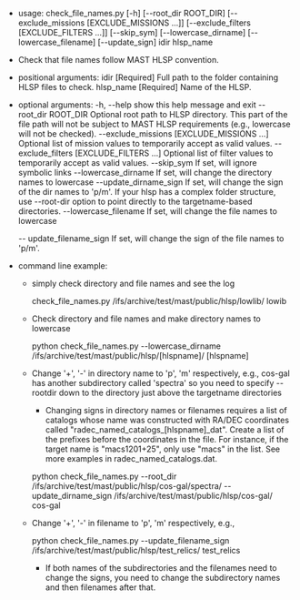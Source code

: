 - usage: check_file_names.py [-h] [--root_dir ROOT_DIR] [--exclude_missions [EXCLUDE_MISSIONS ...]] [--exclude_filters [EXCLUDE_FILTERS ...]]
                           [--skip_sym] [--lowercase_dirname] [--lowercase_filename] [--update_sign]
                           idir hlsp_name

- Check that file names follow MAST HLSP convention.

- positional arguments:
  idir                  [Required] Full path to the folder containing HLSP files to check.
  hlsp_name             [Required] Name of the HLSP.

- optional arguments:
  -h, --help            show this help message and exit
  --root_dir ROOT_DIR   Optional root path to HLSP directory. This part of the file path will not be subject to MAST HLSP requirements
                        (e.g., lowercase will not be checked).
  --exclude_missions [EXCLUDE_MISSIONS ...]
                        Optional list of mission values to temporarily accept as valid values.
  --exclude_filters [EXCLUDE_FILTERS ...]
                        Optional list of filter values to temporarily accept as valid values.
  --skip_sym            If set, will ignore symbolic links
  --lowercase_dirname   If set, will change the directory names to lowercase
  --update_dirname_sign
                        If set, will change the sign of the dir names to 'p/m'. If your hlsp has a complex folder structure, use --root-dir option to point directly to the targetname-based directories.
  --lowercase_filename     If set, will change the file names to lowercase

  -- update_filename_sign
                        If set, will change the sign of the file names to 'p/m'.
 


- command line example:

  - simply check directory and file names and see the log

    check_file_names.py /ifs/archive/test/mast/public/hlsp/lowlib/ lowib

  - Check directory and file names and make directory names to lowercase

    python check_file_names.py --lowercase_dirname  /ifs/archive/test/mast/public/hlsp/\[hlspname\]/ \[hlspname\]

  - Change '+', '-' in directory name to 'p', 'm' respectively, e.g., cos-gal has another subdirectory called 'spectra' so you need to specify --rootdir down to the directory just above the targetname directories 
    - Changing signs in directory names or filenames requires a list of catalogs whose name was constructed with RA/DEC coordinates called "radec_named_catalogs_\[hlspname\]_dat". Create a list of the prefixes before the coordinates in the file. For instance, if the target name is "macs1201+25", only use "macs" in the list. See more examples in radec_named_catalogs.dat. 

    
    python check_file_names.py --root_dir /ifs/archive/test/mast/public/hlsp/cos-gal/spectra/ --update_dirname_sign /ifs/archive/test/mast/public/hlsp/cos-gal/ cos-gal

  - Change '+', '-' in filename to 'p', 'm' respectively, e.g.,
  
    python check_file_names.py --update_filename_sign /ifs/archive/test/mast/public/hlsp/test_relics/ test_relics
    - If both names of the subdirectories and the filenames need to change the signs, you need to change the subdirectory names and then filenames after that.